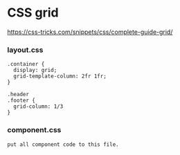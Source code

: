 # CSS grid

https://css-tricks.com/snippets/css/complete-guide-grid/
### layout.css
```
.container {
  display: grid;
  grid-template-column: 2fr 1fr;
}

.header 
.footer {
  grid-column: 1/3
} 
```

### component.css
`put all component code to this file.`

